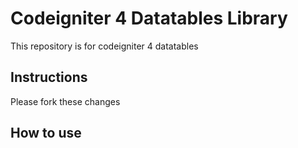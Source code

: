 # Codeigniter 4 Datatables Library

This repository is for codeigniter 4 datatables


## Instructions

Please fork these changes


## How to use
